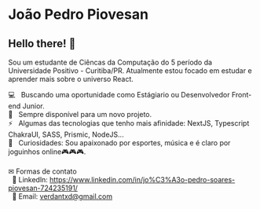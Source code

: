 
# João Pedro Piovesan

## Hello there! 👋
Sou um estudante de Ciêncas da Computação do 5 período da Universidade Positivo - Curitiba/PR. Atualmente estou focado em estudar e aprender mais sobre o universo React.

 💻  &nbsp; Buscando uma oportunidade como Estágiario ou Desenvolvedor Front-end Junior.
 <br/> 💯 &nbsp; Sempre disponível para um novo projeto.
 <br/> ⚡ &nbsp; Algumas das tecnologias que tenho mais afinidade: NextJS, Typescript ChakraUI, SASS, Prismic, NodeJS...
 <br/> 👋 &nbsp; Curiosidades: Sou apaixonado por esportes, música e é claro por joguinhos online🎮🎮🎮.
 <br/>
 <br/> ✉ Formas de contato  <br/>
 &nbsp;&nbsp;💼 Linkedln: https://www.linkedin.com/in/jo%C3%A3o-pedro-soares-piovesan-724235191/  <br/>
 &nbsp;&nbsp;📧 Email: verdantxd@gmail.com
